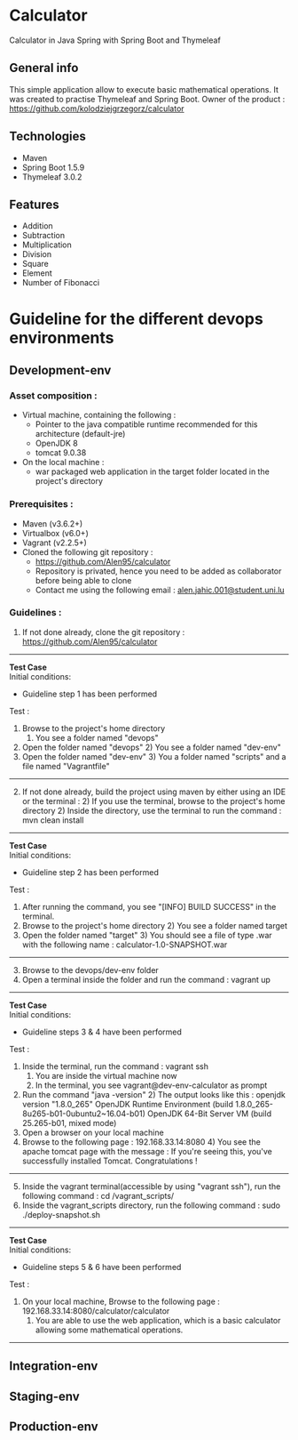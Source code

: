 # Calculator
 Calculator in Java Spring with Spring Boot and Thymeleaf 

## General info
This simple application allow to execute basic mathematical operations. It was created to practise Thymeleaf and Spring Boot.
Owner of the product : https://github.com/kolodziejgrzegorz/calculator

## Technologies
* Maven
* Spring Boot 1.5.9
* Thymeleaf 3.0.2

## Features
* Addition
* Subtraction
* Multiplication
* Division
* Square
* Element 
* Number of Fibonacci

# Guideline for the different devops environments
## Development-env
### Asset composition :

- Virtual machine, containing the following :
	- Pointer to the java compatible runtime recommended for this architecture (default-jre)
	- OpenJDK 8
	- tomcat 9.0.38
- On the local machine :
	- war packaged web application in the target folder located in the project's directory

### Prerequisites :

- Maven (v3.6.2+)
- Virtualbox (v6.0+)
- Vagrant (v2.2.5+)
- Cloned the following git repository :
	- https://github.com/Alen95/calculator
	- Repository is privated, hence you need to be added as collaborator before being able to clone
	- Contact me using the following email : alen.jahic.001@student.uni.lu

### Guidelines :

1) If not done already, clone the git repository : https://github.com/Alen95/calculator
********
**Test Case**  
Initial conditions:  
- Guideline step 1 has been performed


Test :  
1) Browse to the project's home directory
    1) You see a folder named "devops"
2) Open the folder named "devops"
    2) You see a folder named "dev-env"
3) Open the folder named "dev-env"
    3) You a folder named "scripts" and a file named "Vagrantfile"
********
2) If not done already, build the project using maven by either using an IDE or the terminal :
    2) If you use the terminal, browse to the project's home directory 
    2) Inside the directory, use the terminal to run the command : mvn clean install
********
**Test Case**  
Initial conditions:     
- Guideline step 2 has been performed   


Test :   
1) After running the command, you see "[INFO] BUILD SUCCESS" in the terminal.
2) Browse to the project's home directory
    2) You see a folder named target
3) Open the folder named "target"
    3) You should see a file of type .war with the following name : calculator-1.0-SNAPSHOT.war
********
3) Browse to the devops/dev-env folder
4) Open a terminal inside the folder and run the command : vagrant up
********
**Test Case**  
Initial conditions:  
- Guideline steps 3 & 4 have been performed  


Test :  
1) Inside the terminal, run the command : vagrant ssh
    1) You are inside the virtual machine now
    1) In the terminal, you see vagrant@dev-env-calculator as prompt
2) Run the command "java -version"
    2) The output looks like this :
    openjdk version "1.8.0_265"
    OpenJDK Runtime Environment (build 1.8.0_265-8u265-b01-0ubuntu2~16.04-b01)
        OpenJDK 64-Bit Server VM (build 25.265-b01, mixed mode)
3) Open a browser on your local machine
4) Browse to the following page : 192.168.33.14:8080
    4) You see the apache tomcat page with the message :
    If you're seeing this, you've successfully installed Tomcat. Congratulations !
********

5) Inside the vagrant terminal(accessible by using "vagrant ssh"), run the following command :
	cd /vagrant_scripts/
6) Inside the vagrant_scripts directory, run the following command :
	sudo ./deploy-snapshot.sh
********
**Test Case**  
Initial conditions:   
- Guideline steps 5 & 6 have been performed  


Test :  
1) On your local machine, Browse to the following page : 192.168.33.14:8080/calculator/calculator
    1) You are able to use the web application, which is a basic calculator allowing some mathematical operations.
********


## Integration-env
## Staging-env
## Production-env


